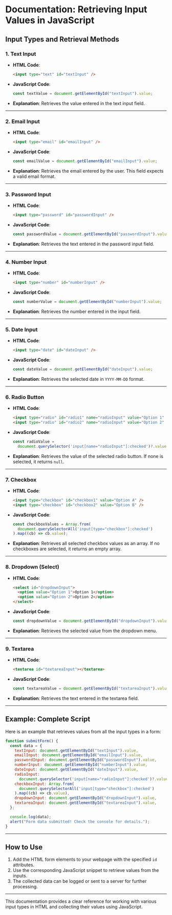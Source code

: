 # Documentation: Retrieving Input Values in JavaScript

## **Input Types and Retrieval Methods**

### **1. Text Input**

- **HTML Code**:
  ```html
  <input type="text" id="textInput" />
  ```
- **JavaScript Code**:
  ```javascript
  const textValue = document.getElementById("textInput").value;
  ```
- **Explanation**:
  Retrieves the value entered in the text input field.

---

### **2. Email Input**

- **HTML Code**:
  ```html
  <input type="email" id="emailInput" />
  ```
- **JavaScript Code**:
  ```javascript
  const emailValue = document.getElementById("emailInput").value;
  ```
- **Explanation**:
  Retrieves the email entered by the user. This field expects a valid email format.

---

### **3. Password Input**

- **HTML Code**:
  ```html
  <input type="password" id="passwordInput" />
  ```
- **JavaScript Code**:
  ```javascript
  const passwordValue = document.getElementById("passwordInput").value;
  ```
- **Explanation**:
  Retrieves the text entered in the password input field.

---

### **4. Number Input**

- **HTML Code**:
  ```html
  <input type="number" id="numberInput" />
  ```
- **JavaScript Code**:
  ```javascript
  const numberValue = document.getElementById("numberInput").value;
  ```
- **Explanation**:
  Retrieves the number entered in the input field.

---

### **5. Date Input**

- **HTML Code**:
  ```html
  <input type="date" id="dateInput" />
  ```
- **JavaScript Code**:
  ```javascript
  const dateValue = document.getElementById("dateInput").value;
  ```
- **Explanation**:
  Retrieves the selected date in `YYYY-MM-DD` format.

---

### **6. Radio Button**

- **HTML Code**:
  ```html
  <input type="radio" id="radio1" name="radioInput" value="Option 1" />
  <input type="radio" id="radio2" name="radioInput" value="Option 2" />
  ```
- **JavaScript Code**:
  ```javascript
  const radioValue =
    document.querySelector('input[name="radioInput"]:checked')?.value || null;
  ```
- **Explanation**:
  Retrieves the value of the selected radio button. If none is selected, it returns `null`.

---

### **7. Checkbox**

- **HTML Code**:
  ```html
  <input type="checkbox" id="checkbox1" value="Option A" />
  <input type="checkbox" id="checkbox2" value="Option B" />
  ```
- **JavaScript Code**:
  ```javascript
  const checkboxValues = Array.from(
    document.querySelectorAll('input[type="checkbox"]:checked')
  ).map((cb) => cb.value);
  ```
- **Explanation**:
  Retrieves all selected checkbox values as an array. If no checkboxes are selected, it returns an empty array.

---

### **8. Dropdown (Select)**

- **HTML Code**:
  ```html
  <select id="dropdownInput">
    <option value="Option 1">Option 1</option>
    <option value="Option 2">Option 2</option>
  </select>
  ```
- **JavaScript Code**:
  ```javascript
  const dropdownValue = document.getElementById("dropdownInput").value;
  ```
- **Explanation**:
  Retrieves the selected value from the dropdown menu.

---

### **9. Textarea**

- **HTML Code**:
  ```html
  <textarea id="textareaInput"></textarea>
  ```
- **JavaScript Code**:
  ```javascript
  const textareaValue = document.getElementById("textareaInput").value;
  ```
- **Explanation**:
  Retrieves the text entered in the textarea field.

---

## **Example: Complete Script**

Here is an example that retrieves values from all the input types in a form:

```javascript
function submitForm() {
  const data = {
    textInput: document.getElementById("textInput").value,
    emailInput: document.getElementById("emailInput").value,
    passwordInput: document.getElementById("passwordInput").value,
    numberInput: document.getElementById("numberInput").value,
    dateInput: document.getElementById("dateInput").value,
    radioInput:
      document.querySelector('input[name="radioInput"]:checked')?.value || null,
    checkboxInput: Array.from(
      document.querySelectorAll('input[type="checkbox"]:checked')
    ).map((cb) => cb.value),
    dropdownInput: document.getElementById("dropdownInput").value,
    textareaInput: document.getElementById("textareaInput").value,
  };

  console.log(data);
  alert("Form data submitted! Check the console for details.");
}
```

---

## **How to Use**

1. Add the HTML form elements to your webpage with the specified `id` attributes.
2. Use the corresponding JavaScript snippet to retrieve values from the inputs.
3. The collected data can be logged or sent to a server for further processing.

---

This documentation provides a clear reference for working with various input types in HTML and collecting their values using JavaScript.
